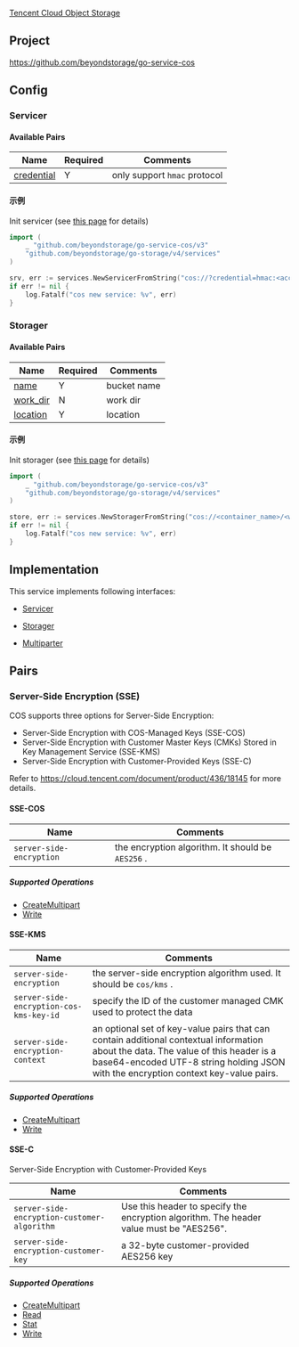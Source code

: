 [Tencent Cloud Object Storage](https://cloud.tencent.com/product/cos)

## Project

<https://github.com/beyondstorage/go-service-cos>

## Config

### Servicer

#### Available Pairs

| Name                                 | Required | Comments                     |
| ------------------------------------ | -------- | ---------------------------- |
| [credential](../pairs/credential.md) | Y        | only support `hmac` protocol |

#### 示例

Init servicer (see [this page](go-storage/operations/index.md#how-to-initialize-a-servicerstorager) for details)

```go
import (
    _ "github.com/beyondstorage/go-service-cos/v3"
    "github.com/beyondstorage/go-storage/v4/services"
)

srv, err := services.NewServicerFromString("cos://?credential=hmac:<account_name>:<account_key>")
if err != nil {
    log.Fatalf("cos new service: %v", err)
}
```

### Storager

#### Available Pairs

| Name                             | Required | Comments    |
| -------------------------------- | -------- | ----------- |
| [name](../pairs/name.md)         | Y        | bucket name |
| [work_dir](../pairs/work_dir.md) | N        | work dir    |
| [location](../pairs/location.md) | Y        | location    |

#### 示例

Init storager (see [this page](go-storage/operations/index.md#how-to-initialize-a-servicerstorager) for details)

```go
import (
    _ "github.com/beyondstorage/go-service-cos/v3"
    "github.com/beyondstorage/go-storage/v4/services"
)

store, err := services.NewStoragerFromString("cos://<container_name>/<work_dir>?credential=hmac:<account_name>:<account_key>&location=<bucket_location>")
if err != nil {
    log.Fatalf("cos new service: %v", err)
}
```

## Implementation

This service implements following interfaces:

- [Servicer](../operations/servicer/index.md)

- [Storager](../operations/storager/index.md)

- [Multiparter](../operations/multiparter/index.md)

## Pairs

### Server-Side Encryption (SSE)

COS supports three options for Server-Side Encryption:

- Server-Side Encryption with COS-Managed Keys (SSE-COS)
- Server-Side Encryption with Customer Master Keys (CMKs) Stored in Key Management Service (SSE-KMS)
- Server-Side Encryption with Customer-Provided Keys (SSE-C)

Refer to https://cloud.tencent.com/document/product/436/18145 for more details.

#### SSE-COS

| Name                     | Comments                                          |
| ------------------------ | ------------------------------------------------- |
| `server-side-encryption` | the encryption algorithm. It should be `AES256` . |

##### Supported Operations

- [CreateMultipart](../operations/multiparter/create_multipart.md)
- [Write](../operations/storager/write.md)

#### SSE-KMS

| Name                                    | Comments                                                                                                                                                                                                                  |
| --------------------------------------- | ------------------------------------------------------------------------------------------------------------------------------------------------------------------------------------------------------------------------- |
| `server-side-encryption`                | the server-side encryption algorithm used. It should be `cos/kms` .                                                                                                                                                       |
| `server-side-encryption-cos-kms-key-id` | specify the ID of the customer managed CMK used to protect the data                                                                                                                                                       |
| `server-side-encryption-context`        | an optional set of key-value pairs that can contain additional contextual information about the data. The value of this header is a base64-encoded UTF-8 string holding JSON with the encryption context key-value pairs. |

##### Supported Operations

- [CreateMultipart](../operations/multiparter/create_multipart.md)
- [Write](../operations/storager/write.md)

#### SSE-C

Server-Side Encryption with Customer-Provided Keys

| Name                                        | Comments                                                                                |
| ------------------------------------------- | --------------------------------------------------------------------------------------- |
| `server-side-encryption-customer-algorithm` | Use this header to specify the encryption algorithm. The header value must be "AES256". |
| `server-side-encryption-customer-key`       | a 32-byte customer-provided AES256 key                                                  |

##### Supported Operations

- [CreateMultipart](../operations/multiparter/create_multipart.md)
- [Read](../operations/storager/read.md)
- [Stat](../operations/storager/stat.md)
- [Write](../operations/storager/write.md)
